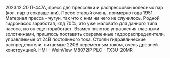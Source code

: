 2023.12.20
П-447А, пресс для прессовки и распрессовки колесных пар (кол. пар в сокращении). Пресс старый очень, примерно года 1951.
Материал пресса - чугун, так что с ним ни чего не случилось. Родной гидронасос заработал, кпд 70%, это уже маловато для данного типа насоса, но он еще поработает. Взамен пилотов управления главными золотниками,
пришлось поставить современные гидрораспределители, управляемые от 24В постоянного тока. Стояли гидравлические распределители, питаемые 220В переменным током, очень древней конструкцией.
HMI - WeinView M8072IP
PLC - FX3U-20MR
